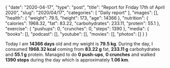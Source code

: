 {
    "date": "2020-04-17",
    "type": "post",
    "title": "Report for Friday 17th of April 2020",
    "slug": "2020\/04\/17",
    "categories": [
        "Daily report"
    ],
    "images": [],
    "health": {
        "weight": 79.5,
        "height": 173,
        "age": 14366
    },
    "nutrition": {
        "calories": 1968.32,
        "fat": 83.22,
        "carbohydrates": 233.11,
        "protein": 55.1
    },
    "exercise": {
        "pushups": 0,
        "crunches": 0,
        "steps": 1390
    },
    "media": {
        "books": [],
        "podcast": [],
        "youtube": [],
        "movies": [],
        "photos": []
    }
}

Today I am <strong>14366 days</strong> old and my weight is <strong>79.5 kg</strong>. During the day, I consumed <strong>1968.32 kcal</strong> coming from <strong>83.22 g</strong> fat, <strong>233.11 g</strong> carbohydrates and <strong>55.1 g</strong> protein. Managed to do <strong>0 push-ups</strong>, <strong>0 crunches</strong> and walked <strong>1390 steps</strong> during the day which is approximately <strong>1.06 km</strong>.